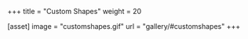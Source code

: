 +++
title = "Custom Shapes"
weight = 20

[asset]
  image = "customshapes.gif"
  url = "gallery/#customshapes"
+++

